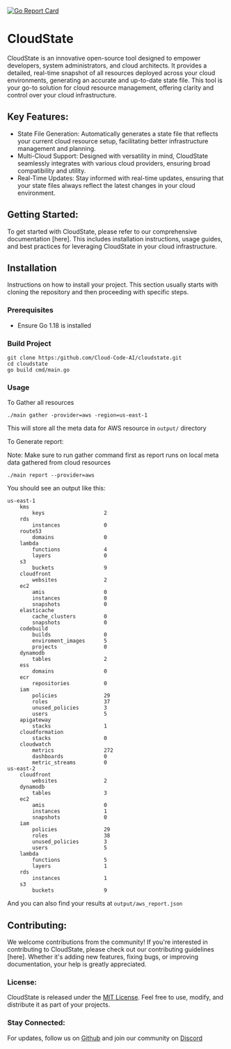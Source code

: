   [![Go Report Card](https://goreportcard.com/badge/github.com/Cloud-Code-AI/cloudstate)](https://goreportcard.com/report/github.com/Cloud-Code-AI/cloudstate) 

# CloudState
CloudState is an innovative open-source tool designed to empower developers, system administrators, and cloud architects. It provides a detailed, real-time snapshot of all resources deployed across your cloud environments, generating an accurate and up-to-date state file. This tool is your go-to solution for cloud resource management, offering clarity and control over your cloud infrastructure.

## Key Features:
- State File Generation: Automatically generates a state file that reflects your current cloud resource setup, facilitating better infrastructure management and planning.
- Multi-Cloud Support: Designed with versatility in mind, CloudState seamlessly integrates with various cloud providers, ensuring broad compatibility and utility.
- Real-Time Updates: Stay informed with real-time updates, ensuring that your state files always reflect the latest changes in your cloud environment.

## Getting Started:
To get started with CloudState, please refer to our comprehensive documentation [here]. This includes installation instructions, usage guides, and best practices for leveraging CloudState in your cloud infrastructure.

## Installation

Instructions on how to install your project. This section usually starts with cloning the repository and then proceeding with specific steps.

### Prerequisites

- Ensure Go 1.18 is installed

### Build Project

```
git clone https:/github.com/Cloud-Code-AI/cloudstate.git
cd cloudstate
go build cmd/main.go
```

### Usage

To Gather all resources
```
./main gather -provider=aws -region=us-east-1
```
This will store all the meta data for AWS resource in `output/` directory


To Generate report:

Note: Make sure to run gather command first as report runs on local meta data gathered from cloud resources
```
./main report --provider=aws
```

You should see an output like this:
```
us-east-1
    kms                       
        keys                   2                    
    rds                       
        instances              0                    
    route53                   
        domains                0                    
    lambda                    
        functions              4                    
        layers                 0                    
    s3                        
        buckets                9                    
    cloudfront                
        websites               2                    
    ec2                       
        amis                   0                    
        instances              0                    
        snapshots              0                    
    elasticache               
        cache_clusters         0                    
        snapshots              0                    
    codebuild                 
        builds                 0                    
        enviroment_images      5                    
        projects               0                    
    dynamodb                  
        tables                 2                    
    ess                       
        domains                0                    
    ecr                       
        repositories           0                    
    iam                       
        policies               29                   
        roles                  37                   
        unused_policies        3                    
        users                  5                    
    apigateway                
        stacks                 1                    
    cloudformation            
        stacks                 0                    
    cloudwatch                
        metrics                272                  
        dashboards             0                    
        metric_streams         0                    
us-east-2
    cloudfront                
        websites               2                    
    dynamodb                  
        tables                 3                    
    ec2                       
        amis                   0                    
        instances              1                    
        snapshots              0                    
    iam                       
        policies               29                   
        roles                  38                   
        unused_policies        3                    
        users                  5                    
    lambda                    
        functions              5                    
        layers                 1                    
    rds                       
        instances              1                    
    s3                        
        buckets                9
```


And you can also find your results at `output/aws_report.json`


## Contributing:
We welcome contributions from the community! If you're interested in contributing to CloudState, please check out our contributing guidelines [here]. Whether it's adding new features, fixing bugs, or improving documentation, your help is greatly appreciated.

### License:
CloudState is released under the [MIT License](/LICENSE). Feel free to use, modify, and distribute it as part of your projects.

### Stay Connected:
For updates, follow us on [Github](https://github.com/Cloud-Code-AI) and join our community on [Discord](https://discord.gg/tEPMDTxX9K)

